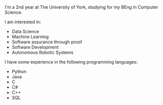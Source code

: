 I'm a 2nd year at The University of York, studying for my BEng in Computer Science.

I am interested in:
  - Data Science
  - Machine Learning
  - Software assurance through proof
  - Software Development
  - Autonomous Robotic Systems

I have some experience in the following programming languages:
  - Python
  - Java
  - C
  - C#
  - C++
  - SQL
